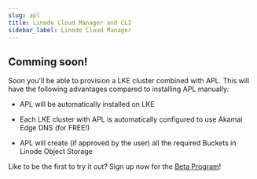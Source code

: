 ```yaml
---
slug: apl
title: Linode Cloud Manager and CLI
sidebar_label: Linode Cloud Manager
---
```


## Comming soon!

Soon you'll be able to provision a LKE cluster combined with APL. This will have the following advantages compared to installing APL manually:

- APL will be automatically installed on LKE

- Each LKE cluster with APL is automatically configured to use Akamai Edge DNS (for FREE!)

- APL will create (if approved by the user) all the required Buckets in Linode Object Storage

Like to be the first to try it out? Sign up now for the [Beta Program](https://cloud.linode.com/betas)!